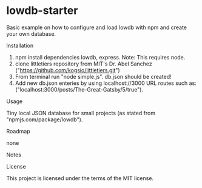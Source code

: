 # lowdb-starter
Basic example on how to configure and load lowdb with npm and create your own database.


Installation

1. npm install dependencies lowdb, express.  Note: This requires node.  
2. clone littletiers repository from MIT's Dr. Abel Sanchez ("https://github.com/kogsio/littletiers.git")  
3.  From terminal run "node simple.js". db.json should be created!
4.  Add new db.json enteries by using localhost://3000 URL routes such as: ("localhost:3000/posts/The-Great-Gatsby/5/true").


Usage

 Tiny local JSON database for small projects (as stated from "npmjs.com/package/lowdb"). 

Roadmap

none

Notes




License

This project is licensed under the terms of the MIT license.
